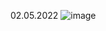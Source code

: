 02.05.2022
![image](https://user-images.githubusercontent.com/91154227/166218290-7c90246d-085d-4e6f-9f6a-9cb546bc190d.png)

